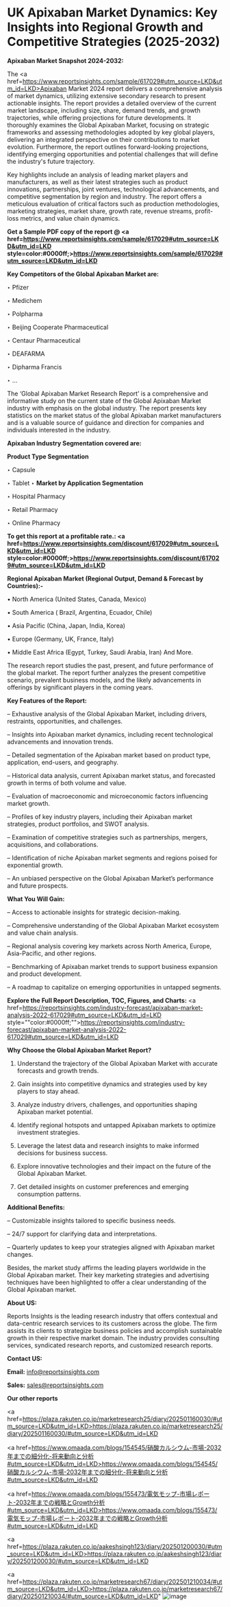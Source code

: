 # UK Apixaban Market Dynamics: Key Insights into Regional Growth and Competitive Strategies (2025-2032)

<strong>Apixaban Market Snapshot 2024-2032:</strong>

The <a href=https://www.reportsinsights.com/sample/617029#utm_source=LKD&utm_id=LKD>Apixaban Market 2024 report</a> delivers a comprehensive analysis of market dynamics, utilizing extensive secondary research to present actionable insights. The report provides a detailed overview of the current market landscape, including size, share, demand trends, and growth trajectories, while offering projections for future developments. It thoroughly examines the Global Apixaban Market, focusing on strategic frameworks and assessing methodologies adopted by key global players, delivering an integrated perspective on their contributions to market evolution. Furthermore, the report outlines forward-looking projections, identifying emerging opportunities and potential challenges that will define the industry's future trajectory.

Key highlights include an analysis of leading market players and manufacturers, as well as their latest strategies such as product innovations, partnerships, joint ventures, technological advancements, and competitive segmentation by region and industry. The report offers a meticulous evaluation of critical factors such as production methodologies, marketing strategies, market share, growth rate, revenue streams, profit-loss metrics, and value chain dynamics.

<strong>Get a Sample PDF copy of the report @ <a href=https://www.reportsinsights.com/sample/617029#utm_source=LKD&utm_id=LKD style=color:#0000ff;>https://www.reportsinsights.com/sample/617029#utm_source=LKD&utm_id=LKD</a></strong>

<strong>Key Competitors of the Global Apixaban Market are:</strong>

‣ Pfizer

‣ Medichem

‣ Polpharma

‣ Beijing Cooperate Pharmaceutical

‣ Centaur Pharmaceutical

‣ DEAFARMA

‣ Dipharma Francis

‣ ...

The ‘Global Apixaban Market Research Report’ is a comprehensive and informative study on the current state of the Global Apixaban Market industry with emphasis on the global industry. The report presents key statistics on the market status of the global Apixaban market manufacturers and is a valuable source of guidance and direction for companies and individuals interested in the industry.

<strong>Apixaban Industry Segmentation covered are:</strong>

<strong>Product Type Segmentation</strong>

‣ Capsule

‣ Tablet
‣ 
<strong>Market by Application Segmentation</strong>

‣ Hospital Pharmacy

‣ Retail Pharmacy

‣ Online Pharmacy

<strong>To get this report at a profitable rate.: <a href=https://www.reportsinsights.com/discount/617029#utm_source=LKD&utm_id=LKD style=color:#0000ff;>https://www.reportsinsights.com/discount/617029#utm_source=LKD&utm_id=LKD</a></strong>

<strong>Regional Apixaban Market (Regional Output, Demand &amp; Forecast by Countries):-</strong>

• North America (United States, Canada, Mexico)

• South America ( Brazil, Argentina, Ecuador, Chile)

• Asia Pacific (China, Japan, India, Korea)

• Europe (Germany, UK, France, Italy)

• Middle East Africa (Egypt, Turkey, Saudi Arabia, Iran) And More.

The research report studies the past, present, and future performance of the global market. The report further analyzes the present competitive scenario, prevalent business models, and the likely advancements in offerings by significant players in the coming years.

<strong>Key Features of the Report:</strong>

– Exhaustive analysis of the Global Apixaban Market, including drivers, restraints, opportunities, and challenges.

– Insights into Apixaban market dynamics, including recent technological advancements and innovation trends.

– Detailed segmentation of the Apixaban market based on product type, application, end-users, and geography.

– Historical data analysis, current Apixaban market status, and forecasted growth in terms of both volume and value.

– Evaluation of macroeconomic and microeconomic factors influencing market growth.

– Profiles of key industry players, including their Apixaban market strategies, product portfolios, and SWOT analysis.

– Examination of competitive strategies such as partnerships, mergers, acquisitions, and collaborations.

– Identification of niche Apixaban market segments and regions poised for exponential growth.

– An unbiased perspective on the Global Apixaban Market’s performance and future prospects.

<strong>What You Will Gain:</strong>

– Access to actionable insights for strategic decision-making.

– Comprehensive understanding of the Global Apixaban Market ecosystem and value chain analysis.

– Regional analysis covering key markets across North America, Europe, Asia-Pacific, and other regions.

– Benchmarking of Apixaban market trends to support business expansion and product development.

– A roadmap to capitalize on emerging opportunities in untapped segments.

<strong>Explore the Full Report Description, TOC, Figures, and Charts:</strong>
<a href=https://reportsinsights.com/industry-forecast/apixaban-market-analysis-2022-617029#utm_source=LKD&utm_id=LKD style=""color:#0000ff;"">https://reportsinsights.com/industry-forecast/apixaban-market-analysis-2022-617029#utm_source=LKD&utm_id=LKD</a>

<strong>Why Choose the Global Apixaban Market Report?</strong>

1. Understand the trajectory of the Global Apixaban Market with accurate forecasts and growth trends.

2. Gain insights into competitive dynamics and strategies used by key players to stay ahead.

3. Analyze industry drivers, challenges, and opportunities shaping Apixaban market potential.

4. Identify regional hotspots and untapped Apixaban markets to optimize investment strategies.

5. Leverage the latest data and research insights to make informed decisions for business success.

6. Explore innovative technologies and their impact on the future of the Global Apixaban Market.

7. Get detailed insights on customer preferences and emerging consumption patterns.

<strong>Additional Benefits:</strong>

– Customizable insights tailored to specific business needs.

– 24/7 support for clarifying data and interpretations.

– Quarterly updates to keep your strategies aligned with Apixaban market changes.

Besides, the market study affirms the leading players worldwide in the Global Apixaban market. Their key marketing strategies and advertising techniques have been highlighted to offer a clear understanding of the Global Apixaban market.

<strong><strong>About US</strong>:</strong>

Reports Insights is the leading research industry that offers contextual and data-centric research services to its customers across the globe. The firm assists its clients to strategize business policies and accomplish sustainable growth in their respective market domain. The industry provides consulting services, syndicated research reports, and customized research reports.

<strong>Contact US:</strong>

<p class=><b>Email:</b> <a href=mailto:info@reportsinsights.com>info@reportsinsights.com</a></p>
<p class=><b>Sales:</b> <a href=mailto:sales@reportsinsights.com>sales@reportsinsights.com</a></p>

<strong>Our other reports</strong>

<a href=https://plaza.rakuten.co.jp/marketresearch25/diary/202501160030/#utm_source=LKD&utm_id=LKD>https://plaza.rakuten.co.jp/marketresearch25/diary/202501160030/#utm_source=LKD&utm_id=LKD</a>

<a href=https://www.omaada.com/blogs/154545/硝酸カルシウム-市場-2032年までの細分化-将来動向と分析#utm_source=LKD&utm_id=LKD>https://www.omaada.com/blogs/154545/硝酸カルシウム-市場-2032年までの細分化-将来動向と分析#utm_source=LKD&utm_id=LKD</a>

<a href=https://www.omaada.com/blogs/155473/電気モップ-市場レポート-2032年までの戦略とGrowth分析#utm_source=LKD&utm_id=LKD>https://www.omaada.com/blogs/155473/電気モップ-市場レポート-2032年までの戦略とGrowth分析#utm_source=LKD&utm_id=LKD</a>

<a href=https://plaza.rakuten.co.jp/aakeshsingh123/diary/202501200030/#utm_source=LKD&utm_id=LKD>https://plaza.rakuten.co.jp/aakeshsingh123/diary/202501200030/#utm_source=LKD&utm_id=LKD</a>

<a href=https://plaza.rakuten.co.jp/marketresearch67/diary/202501210034/#utm_source=LKD&utm_id=LKD>https://plaza.rakuten.co.jp/marketresearch67/diary/202501210034/#utm_source=LKD&utm_id=LKD</a>"
![image](https://github.com/user-attachments/assets/1ea5f725-02cf-495d-9938-2fd9024d079e)
